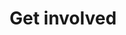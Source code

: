 ---
layout: landing-page
sectionKey: Get involved
title: Get involved
description: As a grass-roots project, we rely on all disciplines within the GOV.UK programme to help improve and grow the Publishing Design System.
details: The page's sub-navigation offers guidance on how you can get involved, as well as answer any questions you may have.
---